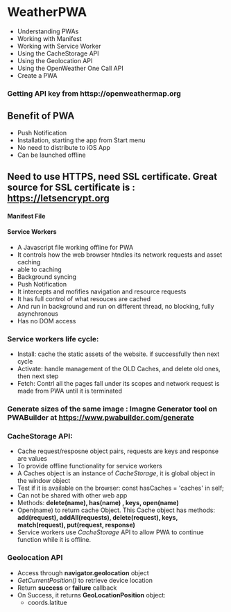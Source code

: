# WeatherPWA
- Understanding PWAs
- Working with Manifest
- Working with Service Worker
- Using the CacheStorage API
- Using the Geolocation API
- Using the OpenWeather One Call API
- Create a PWA


### Getting API key from httsp://openweathermap.org

## Benefit of PWA
- Push Notification
- Installation, starting the app from Start menu
- No need to distribute to iOS App
- Can be launched offline

## Need to use HTTPS, need SSL certificate. Great source for SSL certificate is : https://letsencrypt.org

#### Manifest File
#### Service Workers
- A Javascript file working offline for PWA
- It controls how the web browser htndles its network requests and asset caching
- able to caching
- Background syncing
- Push Notification
- It intercepts and mofifies navigation and resource requests
- It has full control of what resouces are cached
- And run in background and run on different thread, no blocking, fully asynchronous
- Has no DOM access

### Service workers life cycle:
- Install: cache the static assets of the website. if successfully then next cycle
- Activate: handle management of the OLD Caches, and delete old ones, then next step
- Fetch: Contrl all the pages fall under its scopes and network request is made from PWA until it is terminated

### Generate sizes of the same image : Imagne Generator tool on PWABuilder at https://www.pwabuilder.com/generate

### CacheStorage API:
- Cache request/resposne object pairs, requests are keys and response are values
- To provide offline functionality for service workers
- A Caches object is an instance of _CacheStorage_, it is global object in the window object
- Test if it is available on the browser: const hasCaches = 'caches' in self;
- Can not be shared with other web app
- Methods: **delete(name), has(name) , keys, open(name)**
- Open(name) to return cache Object. This Cache object has methods: **add(request), addAll(requests), delete(request), keys, match(request),
  put(request, response)**
- Service workers use _CacheStorage_ API to allow PWA to continue function while it is offline.


### Geolocation API
- Access through **navigator.geolocation** object
- _GetCurrentPosition()_ to retrieve device location
- Return **success** or **failure** callback
- On Success, it returns **GeoLocationPosition** object:
  - coords.latitue
